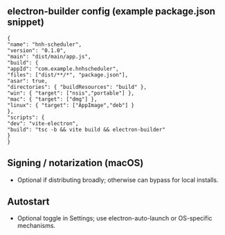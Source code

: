 ## electron-builder config (example package.json snippet)
```
{
"name": "hnh-scheduler",
"version": "0.1.0",
"main": "dist/main/app.js",
"build": {
"appId": "com.example.hnhscheduler",
"files": ["dist/**/*", "package.json"],
"asar": true,
"directories": { "buildResources": "build" },
"win": { "target": ["nsis","portable"] },
"mac": { "target": ["dmg"] },
"linux": { "target": ["AppImage","deb"] }
},
"scripts": {
"dev": "vite-electron",
"build": "tsc -b && vite build && electron-builder"
}
}
```

## Signing / notarization (macOS)

- Optional if distributing broadly; otherwise can bypass for local installs.

## Autostart

- Optional toggle in Settings; use electron-auto-launch or OS-specific mechanisms.